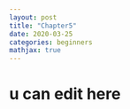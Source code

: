 ```yaml
---
layout: post
title: "Chapter5"
date: 2020-03-25
categories: beginners
mathjax: true
---
```


# u can edit here
